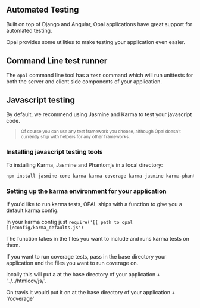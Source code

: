 ## Automated Testing

Built on top of Django and Angular, Opal applications have great support for automated testing.

Opal provides some utilities to make testing your application even easier.

## Command Line test runner

The `opal` command line tool has a `test` command which will run unittests for both the server and client
side components of your application.

## Javascript testing

By default, we recommend using Jasmine and Karma to test your javascript code.  
<blockquote><small>
Of course you can use any test framework you choose, although Opal doesn't currently ship with helpers 
for any other frameworks.
</small></blockquote>

### Installing javascript testing tools

To installing Karma, Jasmine and Phantomjs in a local directory:

```bash
npm install jasmine-core karma karma-coverage karma-jasmine karma-phantomjs-launcher
```

### Setting up the karma environment for your application

If you'd like to run karma tests, OPAL ships with a function to give you a default karma config.

In your karma config just `require('[[ path to opal ]]/config/karma_defaults.js')`

The function takes in the files you want to include and runs karma tests on them.

If you want to run coverage tests, pass in the base directory your application and the files you want to run coverage on.

locally this will put a at the base directory of your application + '../../htmlcov/js/'.

On travis it would put it on at the base directory of your application + '/coverage'
